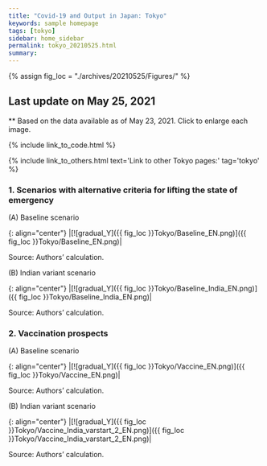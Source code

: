 ```yaml
---
title: "Covid-19 and Output in Japan: Tokyo"
keywords: sample homepage
tags: [tokyo]
sidebar: home_sidebar
permalink: tokyo_20210525.html
summary:
---
```


{% assign fig_loc = "./archives/20210525/Figures/" %}

## Last update on May 25, 2021
** Based on the data available as of May 23, 2021. Click to enlarge each image.

{% include link_to_code.html %}

{% include link_to_others.html text='Link to other Tokyo pages:' tag='tokyo' %}



<!-- #### (i) Baseline scenario

{: align="center"}
|[![Tokyo_gradual_Y]({{ fig_loc }}Tokyo/GradualRecovery1.png)]({{ fig_loc }}Tokyo/GradualRecovery1.png)|

Source: Authors’ calculation.

#### (ii) Alternative scenario

{: align="center"}
|[![Tokyo_gradual_Y]({{ fig_loc }}Tokyo/GradualRecovery3.png)]({{ fig_loc }}Tokyo/GradualRecovery3.png)|

Source: Authors’ calculation. -->

<!-- #### (iii) Variant scenario (A)

{: align="center"}
|[![Tokyo_gradual_Y]({{ fig_loc }}Tokyo/GradualRecovery41.png)]({{ fig_loc }}Tokyo/GradualRecovery41.png)|

Source: Authors’ calculation. -->
<!--
#### (i) Variant scenario -->
### 1. Scenarios with alternative criteria for lifting the state of emergency

(A) Baseline scenario

{: align="center"}
|[![gradual_Y]({{ fig_loc }}Tokyo/Baseline_EN.png)]({{ fig_loc }}Tokyo/Baseline_EN.png)|

Source: Authors’ calculation.

(B) Indian variant scenario

{: align="center"}
|[![gradual_Y]({{ fig_loc }}Tokyo/Baseline_India_EN.png)]({{ fig_loc }}Tokyo/Baseline_India_EN.png)|

Source: Authors’ calculation.

### 2. Vaccination prospects

(A) Baseline scenario

{: align="center"}
|[![gradual_Y]({{ fig_loc }}Tokyo/Vaccine_EN.png)]({{ fig_loc }}Tokyo/Vaccine_EN.png)|

Source: Authors’ calculation.

(B) Indian variant scenario

{: align="center"}
|[![gradual_Y]({{ fig_loc }}Tokyo/Vaccine_India_varstart_2_EN.png)]({{ fig_loc }}Tokyo/Vaccine_India_varstart_2_EN.png)|

Source: Authors’ calculation.
